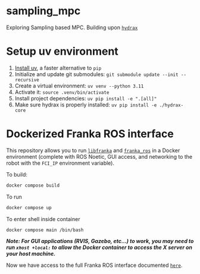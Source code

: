 # sampling_mpc

Exploring Sampling based MPC. Building upon [`hydrax`](https://github.com/vincekurtz/hydrax)

# Setup uv environment

1. [Install uv](https://docs.astral.sh/uv/getting-started/installation/), a faster alternative to `pip`
2. Initialize and update git submodules: `git submodule update --init --recursive`
3. Create a virtual environment: `uv venv --python 3.11`
4. Activate it: `source .venv/bin/activate`
5. Install project dependencies: `uv pip install -e ".[all]"`
6. Make sure hydrax is properly installed: `uv pip install -e ./hydrax-core`

# Dockerized Franka ROS interface

This repository allows you to run [`libfranka`](https://frankaemika.github.io/docs/libfranks.html) and [`franka_ros`](https://frankaemika.github.io/docs/franka_ros.html) in a Docker environment (complete with ROS Noetic, GUI access, and networking to the robot with the `FCI_IP` environment variable).

To build:

```bash
docker compose build
```

To run

```bash
docker compose up
```

To enter shell inside container

```bash
docker compose main /bin/bash
```

**_Note: For GUI applications (RVIS, Gazebo, etc...) to work, you may need to run `xhost +local:` to allow the Docker container to access the X server on your host machine._**

Now we have access to the full Franka ROS interface documented [`here`](https://frankaemika.github.io/docs/franka_ros.html).
